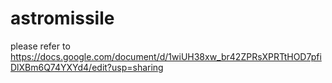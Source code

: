 # astromissile
please refer to https://docs.google.com/document/d/1wiUH38xw_br42ZPRsXPRTtHOD7pfiDlXBm6Q74YXYd4/edit?usp=sharing
